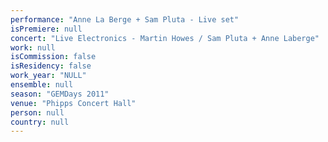 ```yaml
---
performance: "Anne La Berge + Sam Pluta - Live set"
isPremiere: null
concert: "Live Electronics - Martin Howes / Sam Pluta + Anne Laberge"
work: null
isCommission: false
isResidency: false
work_year: "NULL"
ensemble: null
season: "GEMDays 2011"
venue: "Phipps Concert Hall"
person: null
country: null
---
```


